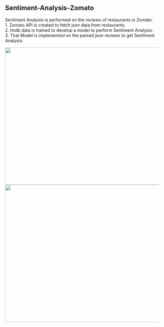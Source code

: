 Sentiment-Analysis-Zomato
---------------------------
<p>
Sentiment Analysis is performed on the reviews of restaurants in Zomato.<br>
1. Zomato API is created to fetch json data from restaurants.<br>
2. Imdb data is trained to develop a model to perform Sentiment Analysis.<br>
3. That Model is implemented on the parsed json reviews to get Sentiment Analysis.<br>
</p>

<img src="https://raw.github.com/utkarsh447/Sentiment-Analysis-Zomato/master/pic/z1.png" width="700" height="450"/>
<img src="https://raw.github.com/utkarsh447/Sentiment-Analysis-Zomato/master/pic/z2.png" width="700" height="450"/>
